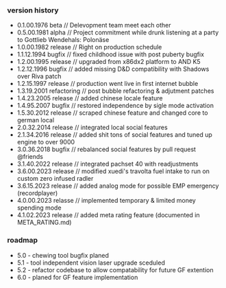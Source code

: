
### version history
 - 0.1.00.1976 beta // Delevopment team meet each other
 - 0.5.00.1981 alpha // Project commitment while drunk listening at a party to Gottlieb Wendehals: Polonäse
 - 1.0.00.1982 release // Right on production schedule
 - 1.1.12.1994 bugfix // fixed childhood issue with post puberty bugfix
 - 1.2.00.1995 release // upgraded from x86dx2 platform to AND K5
 - 1.2.12.1996 bugfix // added missing D&D compatibility with Shadows over Riva patch
 - 1.2.15.1997 release // production went live in first internet bubble 
 - 1.3.19.2001 refactoring // post bubble refactoring & adjutment patches
 - 1.4.23.2005 release // added chinese locale feature
 - 1.4.95.2007 bugfix // restored independence by sigle mode activation
 - 1.5.30.2012 release // scraped chinese feature and changed core to german local
 - 2.0.32.2014 release // integrated local social features
 - 2.1.34.2016 release // added shit tons of social features and tuned up engine to over 9000
 - 3.0.36.2018 bugfix // rebalanced social features by pull request @friends
 - 3.1.40.2022 release // integrated pachset 40 with readjustments
 - 3.6.00.2023 release // modified xuedi's travolta fuel intake to run on custom zero infused radler
 - 3.6.15.2023 release // added analog mode for possible EMP emergency (recordplayer)
 - 4.0.00.2023 relasse // implemented temporary & limited money spending mode
 - 4.1.02.2023 release // added meta rating feature (documented in META_RATING.md)

### roadmap
 - 5.0 - chewing tool bugfix planed
 - 5.1 - tool independent vision laser upgrade sceduled
 - 5.2 - refactor codebase to allow compatability for future GF extention
 - 6.0 - planed for GF feature implementation
